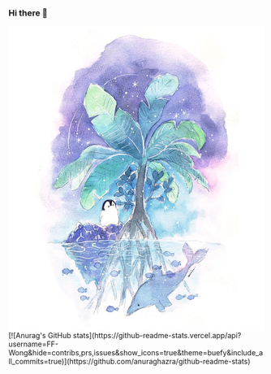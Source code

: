 ### Hi there 👋

<!--
**FF-Wong/FF-Wong** is a ✨ _special_ ✨ repository because its `README.md` (this file) appears on your GitHub profile.

Here are some ideas to get you started:

- 🔭 I’m currently working on ...
- 🌱 I’m currently learning ...
- 👯 I’m looking to collaborate on ...
- 🤔 I’m looking for help with ...
- 💬 Ask me about ...
- 📫 How to reach me: ...
- 😄 Pronouns: ...
- ⚡ Fun fact: ...
-->
<!--
![](./images/pg.jpg){:width="100px" height="100px"}
-->
<div style="align: center">
<img src="./images/pg.jpg" width="600px" height="600px" alt="图片名称" align=center>
</div>
[![Anurag's GitHub stats](https://github-readme-stats.vercel.app/api?username=FF-Wong&hide=contribs,prs,issues&show_icons=true&theme=buefy&include_all_commits=true)](https://github.com/anuraghazra/github-readme-stats)

